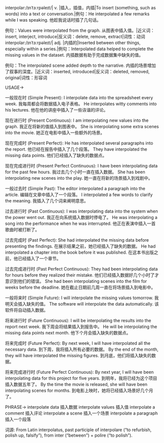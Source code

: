 interpolar:/ɪnˈtɜːrpəleɪt/| v. |插入，插值，内插|To insert (something, such as words) into a text or conversation.|例句：He interpolated a few remarks while I was speaking.  他趁我说话时插了几句话。

例句：Values were interpolated from the graph. 从图表中插入值。|近义词：insert, interject, introduce|反义词：delete, remove, extract|词性：动词
interpolar:/ɪnˈtɜːrpəleɪt/| adj. |内插的|Inserted between other things, especially within a series.|例句：Interpolated data helped to complete the missing values in the dataset. 内插数据有助于完成数据集中缺失的值。

例句：The interpolated scene added depth to the narrative. 内插的场景增加了叙事的深度。|近义词：inserted, introduced|反义词：deleted, removed, original|词性：形容词


USAGE->

一般现在时 (Simple Present):
I interpolate data into the spreadsheet every week. 我每周都会将数据插入电子表格。
He interpolates witty comments into his lectures. 他在他的讲座中插入了一些诙谐的评论。


现在进行时 (Present Continuous):
I am interpolating new values into the graph. 我正在将新的值插入到图表中。
She is interpolating some extra scenes into the movie. 她正在电影中插入一些额外的场景。


现在完成时 (Present Perfect):
He has interpolated several paragraphs into the report. 他已经在报告中插入了几个段落。
They have interpolated the missing data points. 他们已经插入了缺失的数据点。


现在完成进行时 (Present Perfect Continuous):
I have been interpolating data for the past few hours. 我过去几个小时一直在插入数据。
She has been interpolating new scenes into the play. 她一直在将新的场景插入到戏剧中。


一般过去时 (Simple Past):
The editor interpolated a paragraph into the article. 编辑在文章中插入了一个段落。
I interpolated a few words to clarify the meaning. 我插入了几个词来阐明意思。


过去进行时 (Past Continuous):
I was interpolating data into the system when the power went out. 我正在向系统插入数据时停电了。
He was interpolating a song into the performance when he was interrupted. 他正在表演中插入一首歌曲时被打断了。


过去完成时 (Past Perfect):
She had interpolated the missing data before presenting the findings. 在展示结果之前，她已经插入了缺失的数据。
He had interpolated a chapter into the book before it was published. 在这本书出版之前，他已经插入了一个章节。


过去完成进行时 (Past Perfect Continuous):
They had been interpolating data for hours before they realized their mistake. 他们已经插入数据好几个小时了才意识到他们的错误。
She had been interpolating scenes into the film for weeks before the deadline. 她在截止日期前几周一直在将场景插入到电影中。


一般将来时 (Simple Future):
I will interpolate the missing values tomorrow. 我明天会插入缺失的值。
The software will interpolate the data automatically. 该软件将自动插入数据。


将来进行时 (Future Continuous):
I will be interpolating the results into the report next week. 我下周会将结果插入到报告中。
He will be interpolating the missing data points next month. 他下个月会插入缺失的数据点。


将来完成时 (Future Perfect):
By next week, I will have interpolated all the necessary data. 到下周，我将插入所有必要的数据。
By the end of the month, they will have interpolated the missing figures. 到月底，他们将插入缺失的数据。


将来完成进行时 (Future Perfect Continuous):
By next year, I will have been interpolating data for this project for five years. 到明年，我将已经为这个项目插入数据五年了。
By the time the movie is released, she will have been interpolating scenes for months. 到电影上映时，她将已经插入场景好几个月了。



PHRASE->
interpolate data  插入数据
interpolate values 插入值
interpolate a comment 插入评论
interpolate a scene 插入一个场景
interpolate a paragraph 插入一个段落


词源: From Latin interpolatus, past participle of interpolare (“to refurbish, polish up, falsify”), from inter (“between”) + polire (“to polish”).
